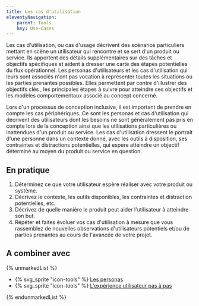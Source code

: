 ```yaml
---
title: Les cas d'utilisation
eleventyNavigation:
    parent: Tools
    key: Use-Cases
---
```


Les cas d'utilisation, ou cas d'usage décrivent des scénarios particuliers mettant en scène un utilisateur qui rencontre
et se sert d'un produit ou service. Ils apportent des détails supplémentaires sur des tâches et objectifs spécifiques et
aident à dresser une carte des étapes potentielles du flux opérationnel. Les personas d'utilisateurs et les cas
d'utilisation qui leurs sont associés n'ont pas vocation à représenter toutes les situations ou les parties prenantes
possibles. Elles permettent par contre d'illustrer des objectifs clés , les principales étapes à suivre pour atteindre
ces objectifs et les modèles comportementaux associé au concept concerné.

Lors d'un processus de conception inclusive, il est important de prendre en compte les cas périphériques. Ce sont les
personas et cas d'utilisation qui décrivent des utilisateurs dont les besoins ne sont généralement pas pris en compte
lors de la conception ainsi que les utilisations particulières ou inattendues d'un produit ou service. Les cas
d'utilisation dressent le portrait d'une personne dans un contexte donné, avec les outils à disposition, ses contraintes
et distractions potentielles, qui espère atteindre un objectif déterminé au moyen du produit ou service en question.

## En pratique

1. Déterminez ce que votre utilisateur espère réaliser avec votre produit ou système.
2. Décrivez le contexte, les outils disponibles, les contraintes et distraction potentielles, etc.
3. Décrivez de quelle manière le produit peut aider l'utilisateur à atteindre son but.
4. Répéter et faites évoluer vos cas d'utilisation à mesure que vous rassemblez de nouvelles observations d'utilisateurs
   potentiels et/ou de parties prenantes au cours de l'avancée de votre projet.

## A combiner avec

{% unmarkedList %}

* {% svg_sprite "icon-tools" %} [Les personas](../../outils/les-personas/)
* {% svg_sprite "icon-tools" %} [L'expérience utilisateur pas à pas](../../outils/lexperience-utilisateur-pas-a-pas/)

{% endunmarkedList %}

